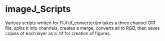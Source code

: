 # imageJ_Scripts
Various scripts written for FIJI
tif_converter.ijm takes a three channel OIR file, splits it into channels, creates a merge, converts all to RGB, then saves copies of each layer as a .tif for creation of figures.
